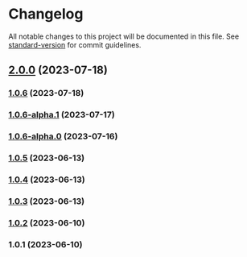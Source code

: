 # Changelog

All notable changes to this project will be documented in this file. See [standard-version](https://github.com/conventional-changelog/standard-version) for commit guidelines.

## [2.0.0](https://github.com/remotezygote/albatross/compare/v1.0.6...v2.0.0) (2023-07-18)

### [1.0.6](https://github.com/remotezygote/albatross/compare/v1.0.6-alpha.1...v1.0.6) (2023-07-18)

### [1.0.6-alpha.1](https://github.com/remotezygote/albatross/compare/v1.0.6-alpha.0...v1.0.6-alpha.1) (2023-07-17)

### [1.0.6-alpha.0](https://github.com/remotezygote/albatross/compare/v1.0.5...v1.0.6-alpha.0) (2023-07-16)

### [1.0.5](https://github.com/remotezygote/albatross/compare/v1.0.4...v1.0.5) (2023-06-13)

### [1.0.4](https://github.com/remotezygote/albatross/compare/v1.0.3...v1.0.4) (2023-06-13)

### [1.0.3](https://github.com/remotezygote/albatross/compare/v1.0.2...v1.0.3) (2023-06-13)

### [1.0.2](https://github.com/remotezygote/albatross/compare/v1.0.1...v1.0.2) (2023-06-10)

### 1.0.1 (2023-06-10)
